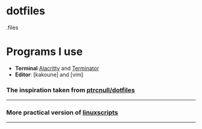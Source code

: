 # dotfiles
.files

# Programs I use
- **Terminal** [Alacritty](https://github.com/alacritty/alacritty) and [Terminator](https://github.com/gnome-terminator/terminator)
- **Editor**: [kakoune] and [vim]
### The inspiration taken from [ptrcnull](https://github.com/ptrcnull/)[/dotfiles](https://github.com/ptrcnull/dotfiles)
------

### More practical version of [linuxscripts](https://github.com/mlunax/linuxscripts)
------
